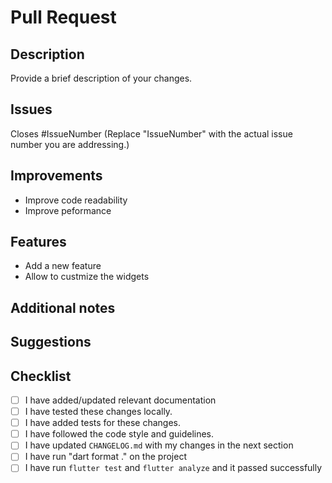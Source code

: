 # Pull Request

## Description

Provide a brief description of your changes.

## Issues

<!-- Remove this if your pull request address changes other than existing issues -->
Closes #IssueNumber
(Replace "IssueNumber" with the actual issue number you are addressing.)

## Improvements
<!-- Please tell us the improvemenets you made in a list -->

<!-- Example: -->
- Improve code readability
- Improve peformance

## Features
<!-- Please tell us the features you added in a list if you add any -->

<!-- Example: -->
- Add a new feature
- Allow to custmize the widgets

<!-- Remove this if your pull request about other changes -->

## Additional notes
<!-- Optional -->

## Suggestions
<!-- Optional -->

## Checklist

<!-- Mark all that applies with `[x]` -->

- [ ] I have added/updated relevant documentation <!-- REQUIRED -->
- [ ] I have tested these changes locally. <!-- REQUIRED -->
- [ ] I have added tests for these changes. <!--  Not required but will be helpful-->
- [ ] I have followed the code style and guidelines. <!-- REQUIRED -->
- [ ] I have updated `CHANGELOG.md` with my changes in the next section <!-- REQUIRED -->
- [ ] I have run "dart format ." on the project <!-- REQUIRED -->
- [ ] I have run `flutter test` and `flutter analyze` and it passed successfully <!-- REQUIRED -->
